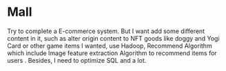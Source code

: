 # Mall
Try to complete a E-commerce system. But I want add some different content in it, such as alter origin content to NFT goods like doggy and Yogi Card or other game items I wanted, use Hadoop, Recommend Algorithm which include Image feature extraction Algorithm to recommend items for users . Besides, I need to optimize SQL and a lot.
